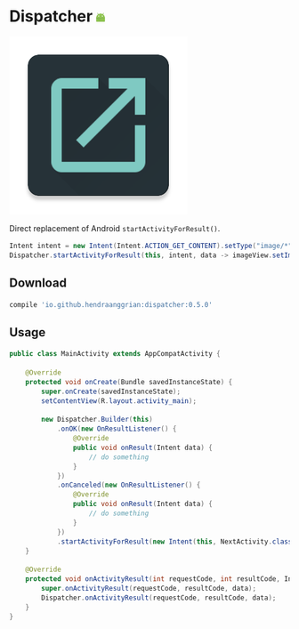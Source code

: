 Dispatcher ![android](/art/snippet_android.png)
==========

![logo](/art/logo.png)

Direct replacement of Android `startActivityForResult()`.

```java
Intent intent = new Intent(Intent.ACTION_GET_CONTENT).setType("image/*");
Dispatcher.startActivityForResult(this, intent, data -> imageView.setImageURI(data.getData())));
```

Download
--------

```gradle
compile 'io.github.hendraanggrian:dispatcher:0.5.0'
```

Usage
-----

```java
public class MainActivity extends AppCompatActivity {

    @Override
    protected void onCreate(Bundle savedInstanceState) {
        super.onCreate(savedInstanceState);
        setContentView(R.layout.activity_main);

        new Dispatcher.Builder(this)
            .onOK(new OnResultListener() {
                @Override
                public void onResult(Intent data) {
                    // do something
                }
            })
            .onCanceled(new OnResultListener() {
                @Override
                public void onResult(Intent data) {
                    // do something
                }
            })
            .startActivityForResult(new Intent(this, NextActivity.class));
    }

    @Override
    protected void onActivityResult(int requestCode, int resultCode, Intent data) {
        super.onActivityResult(requestCode, resultCode, data);
        Dispatcher.onActivityResult(requestCode, resultCode, data);
    }
}
```

